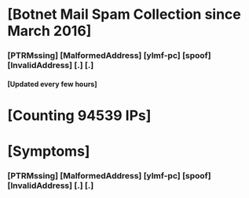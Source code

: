 # [Botnet Mail Spam Collection since March 2016]
### [PTRMssing] [MalformedAddress] [ylmf-pc] [spoof] [InvalidAddress] [.] [.]
#### [Updated every few hours]

# [Counting 94539 IPs]

# [Symptoms] 
###   [PTRMssing] [MalformedAddress] [ylmf-pc] [spoof] [InvalidAddress] [.] [.]

